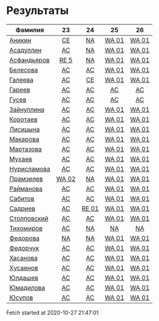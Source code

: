 # Результаты
Фамилия | 23| 24| 25| 26
---|:---:|:---:|:---:|:---:
[Аникин](Аникин/README.md)  | [CE](Аникин/23.md) | [NA](Аникин/24.md) | [WA 01](Аникин/25.md) | [WA 01](Аникин/26.md)
[Асадуллин](Асадуллин/README.md)  | [AC](Асадуллин/23.md) | [NA](Асадуллин/24.md) | [WA 01](Асадуллин/25.md) | [WA 01](Асадуллин/26.md)
[Асфандьяров](Асфандьяров/README.md)  | [RE 5](Асфандьяров/23.md) | [NA](Асфандьяров/24.md) | [WA 01](Асфандьяров/25.md) | [WA 01](Асфандьяров/26.md)
[Белесова](Белесова/README.md)  | [AC](Белесова/23.md) | [AC](Белесова/24.md) | [WA 01](Белесова/25.md) | [WA 01](Белесова/26.md)
[Галеева](Галеева/README.md)  | [AC](Галеева/23.md) | [CE](Галеева/24.md) | [WA 01](Галеева/25.md) | [WA 01](Галеева/26.md)
[Гареев](Гареев/README.md)  | [AC](Гареев/23.md) | [AC](Гареев/24.md) | [AC](Гареев/25.md) | [AC](Гареев/26.md)
[Гусев](Гусев/README.md)  | [AC](Гусев/23.md) | [AC](Гусев/24.md) | [AC](Гусев/25.md) | [AC](Гусев/26.md)
[Зайнуллина](Зайнуллина/README.md)  | [AC](Зайнуллина/23.md) | [AC](Зайнуллина/24.md) | [WA 01](Зайнуллина/25.md) | [WA 01](Зайнуллина/26.md)
[Коротаев](Коротаев/README.md)  | [AC](Коротаев/23.md) | [AC](Коротаев/24.md) | [WA 01](Коротаев/25.md) | [WA 01](Коротаев/26.md)
[Лисицына](Лисицына/README.md)  | [AC](Лисицына/23.md) | [AC](Лисицына/24.md) | [WA 01](Лисицына/25.md) | [WA 01](Лисицына/26.md)
[Макарова](Макарова/README.md)  | [AC](Макарова/23.md) | [AC](Макарова/24.md) | [WA 01](Макарова/25.md) | [WA 01](Макарова/26.md)
[Мартазова](Мартазова/README.md)  | [AC](Мартазова/23.md) | [AC](Мартазова/24.md) | [WA 01](Мартазова/25.md) | [WA 01](Мартазова/26.md)
[Мухаев](Мухаев/README.md)  | [AC](Мухаев/23.md) | [AC](Мухаев/24.md) | [WA 01](Мухаев/25.md) | [WA 01](Мухаев/26.md)
[Нурисламова](Нурисламова/README.md)  | [AC](Нурисламова/23.md) | [AC](Нурисламова/24.md) | [WA 01](Нурисламова/25.md) | [WA 01](Нурисламова/26.md)
[Прамзелев](Прамзелев/README.md)  | [WA 02](Прамзелев/23.md) | [NA](Прамзелев/24.md) | [WA 01](Прамзелев/25.md) | [WA 01](Прамзелев/26.md)
[Райманова](Райманова/README.md)  | [AC](Райманова/23.md) | [AC](Райманова/24.md) | [WA 01](Райманова/25.md) | [WA 01](Райманова/26.md)
[Сабитов](Сабитов/README.md)  | [AC](Сабитов/23.md) | [AC](Сабитов/24.md) | [WA 01](Сабитов/25.md) | [WA 01](Сабитов/26.md)
[Садриев](Садриев/README.md)  | [AC](Садриев/23.md) | [RE 01](Садриев/24.md) | [WA 01](Садриев/25.md) | [WA 01](Садриев/26.md)
[Столповский](Столповский/README.md)  | [AC](Столповский/23.md) | [AC](Столповский/24.md) | [WA 01](Столповский/25.md) | [WA 01](Столповский/26.md)
[Тихомиров](Тихомиров/README.md)  | [AC](Тихомиров/23.md) | [NA](Тихомиров/24.md) | [NA](Тихомиров/25.md) | [NA](Тихомиров/26.md)
[Федорова](Федорова/README.md)  | [NA](Федорова/23.md) | [NA](Федорова/24.md) | [WA 01](Федорова/25.md) | [WA 01](Федорова/26.md)
[Федорчук](Федорчук/README.md)  | [AC](Федорчук/23.md) | [AC](Федорчук/24.md) | [WA 01](Федорчук/25.md) | [WA 01](Федорчук/26.md)
[Хасанова](Хасанова/README.md)  | [AC](Хасанова/23.md) | [AC](Хасанова/24.md) | [WA 01](Хасанова/25.md) | [WA 01](Хасанова/26.md)
[Хусаенов](Хусаенов/README.md)  | [AC](Хусаенов/23.md) | [AC](Хусаенов/24.md) | [WA 01](Хусаенов/25.md) | [WA 01](Хусаенов/26.md)
[Юлдашев](Юлдашев/README.md)  | [AC](Юлдашев/23.md) | [AC](Юлдашев/24.md) | [WA 01](Юлдашев/25.md) | [WA 01](Юлдашев/26.md)
[Юмадилова](Юмадилова/README.md)  | [AC](Юмадилова/23.md) | [AC](Юмадилова/24.md) | [WA 01](Юмадилова/25.md) | [WA 01](Юмадилова/26.md)
[Юсупов](Юсупов/README.md)  | [AC](Юсупов/23.md) | [AC](Юсупов/24.md) | [WA 01](Юсупов/25.md) | [WA 01](Юсупов/26.md)

Fetch started at 2020-10-27 21:47:01
